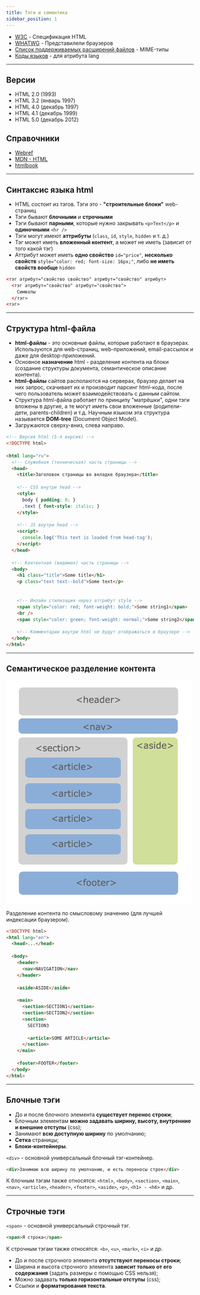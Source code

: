 ```yaml
---
title: Тэги и семантика
sidebar_position: 1
---
```


- [W3C](https://www.w3.org/) - Спецификация HTML
- [WHATWG](https://whatwg.org/) - Представилели браузеров
- [Список поддерживаемых расширений файлов](https://webref.ru/html/value/mime) - MIME-типы
- [Коды языков](https://webref.ru/html/value/lang) - для атрибута lang

***

## Версии

- HTML 2.0 (1993)
- HTML 3.2 (январь 1997)
- HTML 4.0 (декабрь 1997)
- HTML 4.1 (декабрь 1999)
- HTML 5.0 (декабрь 2012)

## Справочники

- [Webref](https://webref.ru/html)
- [MDN - HTML](https://developer.mozilla.org/ru/docs/Web/HTML)
- [htmlbook](http://htmlbook.ru/html/)

***

## Синтаксис языка html 

- HTML состоит из тэгов. Тэги это - **"строительные блоки"** web-страниц
- Тэги бывают **блочными** и **строчными**
- Тэги бывают **парными**, которые нужно закрывать ```<p>Text</p>``` и **одиночными** ```<hr />```
- Тэги могут имеют **аттрибуты** (```class```, ```id```, ```style```, ```hidden``` и т. д.)
- Тэг может иметь **вложенный контент**, а может не иметь (зависит от того какой тэг)
- Аттрибут может иметь **одно свойство** ```id="price"```, **несколько свойств** ```style="color: red; font-size: 16px;"```, либо **не иметь свойств вообще** ```hidden```

```html
<тэг атрибут="свойство свойство" атрибут="свойство" атрибут>
  <тэг атрибут="свойство" атрибут="свойство">
    Символы
  </тэг>
<тэг>
```

***

## Структура html-файла

- **html-файлы** - это основные файлы, которые работают в браузерах. Используются для web-страниц, web-приложений, email-рассылок и даже для desktop-приложений.
- Основное **назначение** html - разделение контента на блоки (создание структуры документа, семантическое описание контента).
- **html-файлы** сайтов располаются на серверах, браузер делает на них запроc, скачивает их и производит парсинг html-кода, после чего пользователь может взаимодействовать с данным сайтом.
- Структура html-файла работает по принципу "матрёшки", одни тэги вложены в другие, а те могут иметь свои вложенные (родители-дети, parents-children) и т.д. Научным языком эта структура называется **DOM-tree** (Document Object Model).
- Загружаются сверху-вниз, слева направо.


```html title="index.html"
<!-- Версия html (5-я версия) -->
<!DOCTYPE html>

<html lang="ru">
  <!-- Служебная (техническая) часть страницы -->
  <head>
    <title>Заголовок страницы во вкладке браузера</title>

    <!-- CSS внутри head -->
    <style>
      body { padding: 0; }
      .text { font-style: italic; }
    </style>

    <!-- JS внутри head -->
    <script>
      console.log('This text is loaded from head-tag');
    </script>
  </head>

  <!-- Контентная (видимая) часть страницы -->
  <body>
    <h1 class="title">Some title</h1>
    <p class="text text--bold">Some text</p>


    <!-- Инлайн стилизация через аттрибут style -->
    <span style="color: red; font-weight: bold;">Some string1</span>
    <br />
    <span style="color: green; font-weight: normal;">Some string2</span>

    <!-- Комментарии внутри html не будут отображаться в браузере -->
  </body>
</html>
```

***

## Семантическое разделение контента

![agile](/img/html/semantic.png)

Разделение контента по смысловому значению (для лучшей индексации браузером).

```html
<!DOCTYPE html>
<html lang="en">
  <head>...</head>

  <body>
    <header>
      <nav>NAVIGATION</nav>
    </header>

    <aside>ASIDE</aside>

    <main>
      <section>SECTION1</section>
      <section>SECTION2</section>
      <section>
        SECTION3
 
        <article>SOME ARTICLE</article>
      </section>
    </main>

    <footer>FOOTER</footer>
  </body>
</html>
```

***

## Блочные тэги

* До и после блочного элемента **существует перенос строки**;
* Блочным элементам **можно задавать ширину, высоту, внутренние и внешние отступы** (css);
* Занимают **всю доступную ширину** по умолчанию;
* **Cетка** страницы;
* **Блоки-контейнеры**.


```<div>``` - основной универсальный блочный тэг-контейнер.

```html
<div>Занимаю всю ширину по умолчанию, и есть переносы строк</div>
```

К блочным тэгам также относятся: ```<html>```, ```<body>```, ```<section>```, ```<main>```, ```<nav>```, ```<article>```, ```<header>```, ```<footer>```, ```<aside>```, ```<p>```, ```<h1> - <h6>``` и др.

***

## Строчные тэги

```<span>``` - основной универсальный строчный тэг.

```html
<span>Я строка</span>
```

К строчным тэгам также относятся: ```<b>```, ```<u>```, ```<mark>```, ```<i>``` и др.

* До и после строчного элемента **отсутствуют переносы строки**;
* Ширина и высота строчного элемента **зависит только от его содержания** (задать размеры с помощью CSS нельзя);
* Можно задавать **только горизонтальные отступы** (css);
* Cсылки и **форматирования текста**.
